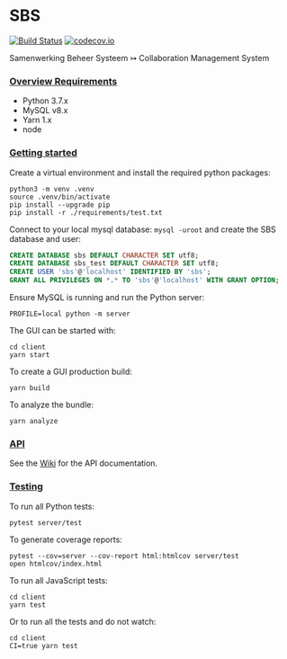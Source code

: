 # SBS
[![Build Status](https://travis-ci.org/SURFscz/SBS.svg)](https://travis-ci.org/SURFscz/SBS)
[![codecov.io](https://codecov.io/github/SURFscz/SBS/coverage.svg)](https://codecov.io/github/SURFscz/SBS)

Samenwerking Beheer Systeem ↣ Collaboration Management System

### [Overview Requirements](#system-requirements)

- Python 3.7.x
- MySQL v8.x
- Yarn 1.x
- node

### [Getting started](#getting-started)

Create a virtual environment and install the required python packages:
```
python3 -m venv .venv
source .venv/bin/activate
pip install --upgrade pip
pip install -r ./requirements/test.txt
```
Connect to your local mysql database: `mysql -uroot` and create the SBS database and user:

```sql
CREATE DATABASE sbs DEFAULT CHARACTER SET utf8;
CREATE DATABASE sbs_test DEFAULT CHARACTER SET utf8;
CREATE USER 'sbs'@'localhost' IDENTIFIED BY 'sbs';
GRANT ALL PRIVILEGES ON *.* TO 'sbs'@'localhost' WITH GRANT OPTION;
```
Ensure MySQL is running and run the Python server:
```
PROFILE=local python -m server
```
The GUI can be started with:
```
cd client
yarn start
```
To create a GUI production build:
```
yarn build
```
To analyze the bundle:
```
yarn analyze
```

### [API](#api)

See the [Wiki](https://github.com/SURFscz/SBS/wiki) for the API documentation.

### [Testing](#testing)

To run all Python tests:
```
pytest server/test
```
To generate coverage reports:
```
pytest --cov=server --cov-report html:htmlcov server/test
open htmlcov/index.html
```
To run all JavaScript tests:
```
cd client
yarn test
```
Or to run all the tests and do not watch:
```
cd client
CI=true yarn test
```
 

